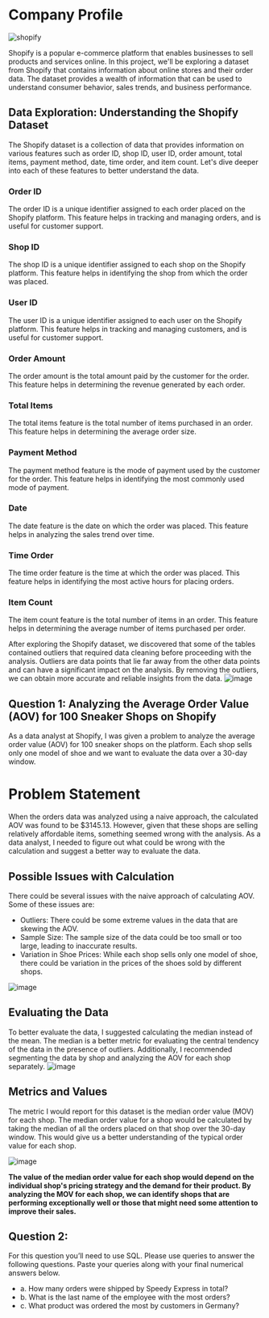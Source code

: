 # Company Profile
![shopify](https://github.com/OmobaCoder/Pandas-Project/assets/107421646/a7fda18c-6ab7-4ecc-9cc8-09130ed659e7)

Shopify is a popular e-commerce platform that enables businesses to sell products and services online. In this project, we'll be exploring a dataset from Shopify that contains information about online stores and their order data. The dataset provides a wealth of information that can be used to understand consumer behavior, sales trends, and business performance.

## Data Exploration: Understanding the Shopify Dataset

The Shopify dataset is a collection of data that provides information on various features such as order ID, shop ID, user ID, order amount, total items, payment method, date, time order, and item count. Let's dive deeper into each of these features to better understand the data.

### Order ID
The order ID is a unique identifier assigned to each order placed on the Shopify platform. This feature helps in tracking and managing orders, and is useful for customer support.

### Shop ID
The shop ID is a unique identifier assigned to each shop on the Shopify platform. This feature helps in identifying the shop from which the order was placed.

### User ID
The user ID is a unique identifier assigned to each user on the Shopify platform. This feature helps in tracking and managing customers, and is useful for customer support.

### Order Amount
The order amount is the total amount paid by the customer for the order. This feature helps in determining the revenue generated by each order.

### Total Items
The total items feature is the total number of items purchased in an order. This feature helps in determining the average order size.

### Payment Method
The payment method feature is the mode of payment used by the customer for the order. This feature helps in identifying the most commonly used mode of payment.

### Date
The date feature is the date on which the order was placed. This feature helps in analyzing the sales trend over time.

### Time Order
The time order feature is the time at which the order was placed. This feature helps in identifying the most active hours for placing orders.

### Item Count
The item count feature is the total number of items in an order. This feature helps in determining the average number of items purchased per order.

After exploring the Shopify dataset, we discovered that some of the tables contained outliers that required data cleaning before proceeding with the analysis. Outliers are data points that lie far away from the other data points and can have a significant impact on the analysis. By removing the outliers, we can obtain more accurate and reliable insights from the data.
![image](https://github.com/OmobaCoder/Pandas-Project/assets/107421646/5f0bb419-ff13-4b6e-a5ba-a37aefbbd301)

## Question 1: Analyzing the Average Order Value (AOV) for 100 Sneaker Shops on Shopify
As a data analyst at Shopify, I was given a problem to analyze the average order value (AOV) for 100 sneaker shops on the platform. Each shop sells only one model of shoe and we want to evaluate the data over a 30-day window.

# Problem Statement
When the orders data was analyzed using a naive approach, the calculated AOV was found to be $3145.13. However, given that these shops are selling relatively affordable items, something seemed wrong with the analysis. As a data analyst, I needed to figure out what could be wrong with the calculation and suggest a better way to evaluate the data.

## Possible Issues with Calculation
There could be several issues with the naive approach of calculating AOV. Some of these issues are:

- Outliers: There could be some extreme values in the data that are skewing the AOV.
- Sample Size: The sample size of the data could be too small or too large, leading to inaccurate results.
- Variation in Shoe Prices: While each shop sells only one model of shoe, there could be variation in the prices of the shoes sold by different shops.

![image](https://github.com/OmobaCoder/Pandas-Project/assets/107421646/1552cab8-ad9b-45b1-a0b0-1d6d4c8b4f40)

## Evaluating the Data
To better evaluate the data, I suggested calculating the median instead of the mean. The median is a better metric for evaluating the central tendency of the data in the presence of outliers. Additionally, I recommended segmenting the data by shop and analyzing the AOV for each shop separately.
![image](https://github.com/OmobaCoder/Pandas-Project/assets/107421646/470f2149-5baa-4d52-a5fc-5b675ba8610c)

## Metrics and Values
The metric I would report for this dataset is the median order value (MOV) for each shop. The median order value for a shop would be calculated by taking the median of all the orders placed on that shop over the 30-day window. This would give us a better understanding of the typical order value for each shop.

![image](https://github.com/OmobaCoder/Pandas-Project/assets/107421646/dfce4094-c3ba-476a-ad87-04529522a93c)

**The value of the median order value for each shop would depend on the individual shop's pricing strategy and the demand for their product. By analyzing the MOV for each shop, we can identify shops that are performing exceptionally well or those that might need some attention to improve their sales.** 



## Question 2:
 For this question you’ll need to use SQL. Please use queries to answer the following questions. Paste your queries along with your final numerical answers below.
- a. How many orders were shipped by Speedy Express in total?
- b. What is the last name of the employee with the most orders?
- c. What product was ordered the most by customers in Germany?
